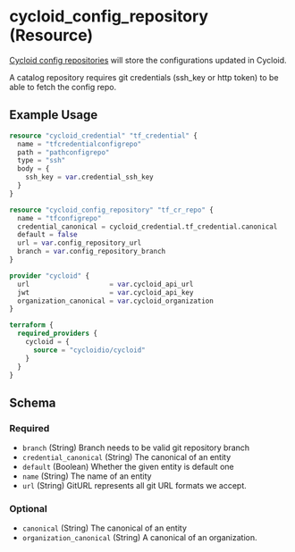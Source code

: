# cycloid_config_repository (Resource)

[Cycloid config repositories](https://docs.cycloid.io/reference/config-and-catalog-repository/) will store the configurations updated in Cycloid.

A catalog repository requires git credentials (ssh_key or http token) to be able to fetch the config repo.


## Example Usage

```terraform
resource "cycloid_credential" "tf_credential" {
  name = "tfcredentialconfigrepo"
  path = "pathconfigrepo"
  type = "ssh"
  body = {
    ssh_key = var.credential_ssh_key
  }
}

resource "cycloid_config_repository" "tf_cr_repo" {
  name = "tfconfigrepo"
  credential_canonical = cycloid_credential.tf_credential.canonical
  default = false
  url = var.config_repository_url
  branch = var.config_repository_branch
}

provider "cycloid" {
  url                    = var.cycloid_api_url
  jwt                    = var.cycloid_api_key
  organization_canonical = var.cycloid_organization
}

terraform {
  required_providers {
    cycloid = {
      source = "cycloidio/cycloid"
    }
  }
}
```


<!-- schema generated by tfplugindocs -->
## Schema

### Required

- `branch` (String) Branch needs to be valid git repository branch
- `credential_canonical` (String) The canonical of an entity
- `default` (Boolean) Whether the given entity is default one
- `name` (String) The name of an entity
- `url` (String) GitURL represents all git URL formats we accept.

### Optional

- `canonical` (String) The canonical of an entity
- `organization_canonical` (String) A canonical of an organization.


